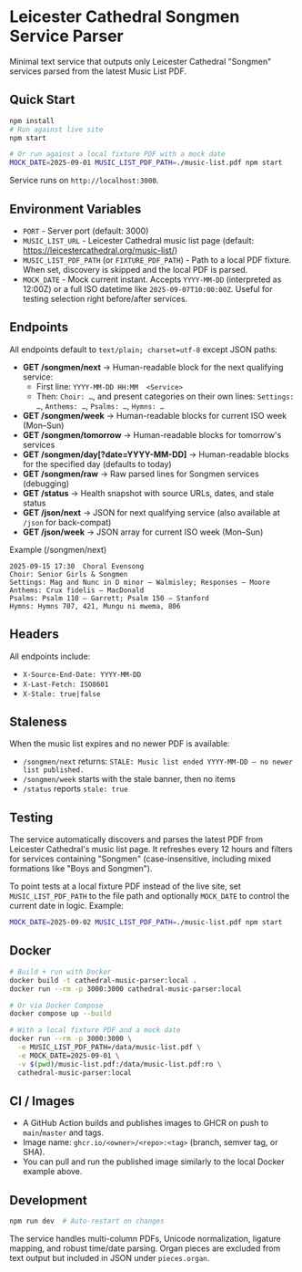 # Leicester Cathedral Songmen Service Parser

Minimal text service that outputs only Leicester Cathedral "Songmen" services parsed from the latest Music List PDF.

## Quick Start

```bash
npm install
# Run against live site
npm start

# Or run against a local fixture PDF with a mock date
MOCK_DATE=2025-09-01 MUSIC_LIST_PDF_PATH=./music-list.pdf npm start
```

Service runs on `http://localhost:3000`.

## Environment Variables

- `PORT` - Server port (default: 3000)
- `MUSIC_LIST_URL` - Leicester Cathedral music list page (default: https://leicestercathedral.org/music-list/)
- `MUSIC_LIST_PDF_PATH` (or `FIXTURE_PDF_PATH`) - Path to a local PDF fixture. When set, discovery is skipped and the local PDF is parsed.
- `MOCK_DATE` - Mock current instant. Accepts `YYYY-MM-DD` (interpreted as 12:00Z) or a full ISO datetime like `2025-09-07T10:00:00Z`. Useful for testing selection right before/after services.

## Endpoints

All endpoints default to `text/plain; charset=utf-8` except JSON paths:

- **GET /songmen/next** → Human-readable block for the next qualifying service:
  - First line: `YYYY-MM-DD HH:MM  <Service>`
  - Then: `Choir: …`, and present categories on their own lines: `Settings: …`, `Anthems: …`, `Psalms: …`, `Hymns: …`
- **GET /songmen/week** → Human-readable blocks for current ISO week (Mon–Sun)
- **GET /songmen/tomorrow** → Human-readable blocks for tomorrow's services
- **GET /songmen/day[?date=YYYY-MM-DD]** → Human-readable blocks for the specified day (defaults to today)
- **GET /songmen/raw** → Raw parsed lines for Songmen services (debugging)
- **GET /status** → Health snapshot with source URLs, dates, and stale status
- **GET /json/next** → JSON for next qualifying service (also available at `/json` for back-compat)
- **GET /json/week** → JSON array for current ISO week (Mon–Sun)

Example (/songmen/next)

```
2025-09-15 17:30  Choral Evensong
Choir: Senior Girls & Songmen
Settings: Mag and Nunc in D minor — Walmisley; Responses — Moore
Anthems: Crux fidelis — MacDonald
Psalms: Psalm 110 — Garrett; Psalm 150 — Stanford
Hymns: Hymns 707, 421, Mungu ni mwema, 806
```

## Headers

All endpoints include:
- `X-Source-End-Date: YYYY-MM-DD`
- `X-Last-Fetch: ISO8601`
- `X-Stale: true|false`

## Staleness

When the music list expires and no newer PDF is available:
- `/songmen/next` returns: `STALE: Music list ended YYYY-MM-DD — no newer list published.`
- `/songmen/week` starts with the stale banner, then no items
- `/status` reports `stale: true`

## Testing

The service automatically discovers and parses the latest PDF from Leicester Cathedral's music list page. It refreshes every 12 hours and filters for services containing "Songmen" (case-insensitive, including mixed formations like "Boys and Songmen").

To point tests at a local fixture PDF instead of the live site, set `MUSIC_LIST_PDF_PATH` to the file path and optionally `MOCK_DATE` to control the current date in logic. Example:

```bash
MOCK_DATE=2025-09-02 MUSIC_LIST_PDF_PATH=./music-list.pdf npm start
```

## Docker

```bash
# Build + run with Docker
docker build -t cathedral-music-parser:local .
docker run --rm -p 3000:3000 cathedral-music-parser:local

# Or via Docker Compose
docker compose up --build

# With a local fixture PDF and a mock date
docker run --rm -p 3000:3000 \
  -e MUSIC_LIST_PDF_PATH=/data/music-list.pdf \
  -e MOCK_DATE=2025-09-01 \
  -v $(pwd)/music-list.pdf:/data/music-list.pdf:ro \
  cathedral-music-parser:local
```

## CI / Images

- A GitHub Action builds and publishes images to GHCR on push to `main`/`master` and tags.
- Image name: `ghcr.io/<owner>/<repo>:<tag>` (branch, semver tag, or SHA).
- You can pull and run the published image similarly to the local Docker example above.

## Development

```bash
npm run dev  # Auto-restart on changes
```

The service handles multi-column PDFs, Unicode normalization, ligature mapping, and robust time/date parsing. Organ pieces are excluded from text output but included in JSON under `pieces.organ`.
